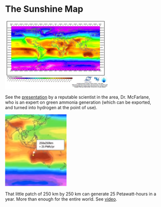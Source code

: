 # The Sunshine Map

<img width="340" src="../../tweets/2022/twimg/FCtre5sWEAgFFp9.png"/>

See the [presentation](https://youtu.be/gtmWGPaDkoI?t=367) by a reputable
scientist in the area, Dr. McFarlane, who is an expert on green ammonia
generation (which can be exported, and turned into hydrogen at the point of use).

<img width="200" src="../../tweets/2021/twimg/FCtvwEsXMAYg9Tp.png"/>

That little patch of 250 km by 250 km can generate 25 Petawatt-hours
in a year. More than enough for the entire world. See [video](https://youtu.be/gtmWGPaDkoI?t=417).

